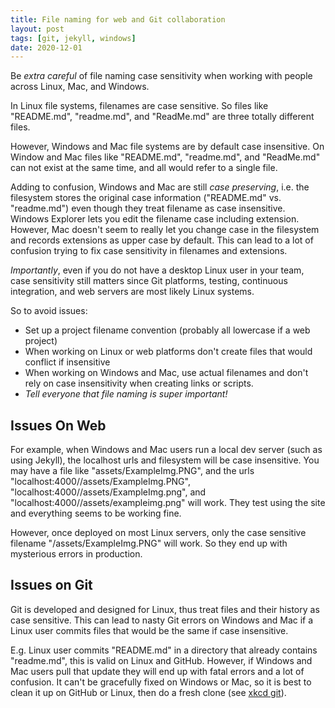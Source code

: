 ```yaml
---
title: File naming for web and Git collaboration
layout: post
tags: [git, jekyll, windows]
date: 2020-12-01
---
```


Be *extra careful* of file naming case sensitivity when working with people across Linux, Mac, and Windows.

In Linux file systems, filenames are case sensitive. 
So files like "README.md", "readme.md", and "ReadMe.md" are three totally different files. 

However, Windows and Mac file systems are by default case insensitive.
On Window and Mac files like "README.md", "readme.md", and "ReadMe.md" can not exist at the same time, and all would refer to a single file.

Adding to confusion, Windows and Mac are still *case preserving*, i.e. the filesystem stores the original case information ("README.md" vs. "readme.md") even though they treat filename as case insensitive.
Windows Explorer lets you edit the filename case including extension.
However, Mac doesn't seem to really let you change case in the filesystem and records extensions as upper case by default.
This can lead to a lot of confusion trying to fix case sensitivity in filenames and extensions.

*Importantly*, even if you do not have a desktop Linux user in your team, case sensitivity still matters since Git platforms, testing, continuous integration, and web servers are most likely Linux systems. 

So to avoid issues: 

- Set up a project filename convention (probably all lowercase if a web project)
- When working on Linux or web platforms don't create files that would conflict if insensitive
- When working on Windows and Mac, use actual filenames and don't rely on case insensitivity when creating links or scripts.
- *Tell everyone that file naming is super important!*

## Issues On Web

For example, when Windows and Mac users run a local dev server (such as using Jekyll), the localhost urls and filesystem will be case insensitive. 
You may have a file like "assets/ExampleImg.PNG", and the urls "localhost:4000//assets/ExampleImg.PNG", "localhost:4000//assets/ExampleImg.png", and "localhost:4000//assets/exampleimg.png" will work.
They test using the site and everything seems to be working fine.

However, once deployed on most Linux servers, only the case sensitive filename "/assets/ExampleImg.PNG" will work.
So they end up with mysterious errors in production.

## Issues on Git 

Git is developed and designed for Linux, thus treat files and their history as case sensitive.
This can lead to nasty Git errors on Windows and Mac if a Linux user commits files that would be the same if case insensitive.

E.g. Linux user commits "README.md" in a directory that already contains "readme.md", this is valid on Linux and GitHub.
However, if Windows and Mac users pull that update they will end up with fatal errors and a lot of confusion.
It can't be gracefully fixed on Windows or Mac, so it is best to clean it up on GitHub or Linux, then do a fresh clone (see [xkcd git](https://xkcd.com/1597/)).
